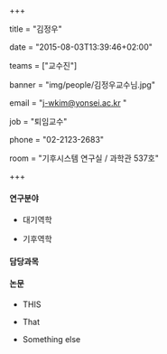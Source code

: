 +++
title = "김정우"
date = "2015-08-03T13:39:46+02:00"
teams = ["교수진"]
banner = "img/people/김정우교수님.jpg"
email = "j-wkim@yonsei.ac.kr "
job = "퇴임교수"
phone = "02-2123-2683"
room = "기후시스템 연구실 / 과학관 537호"
+++

#### 연구분야
+ 대기역학
+ 기후역학

#### 담당과목

#### 논문
+ THIS
+ That
+ Something else


